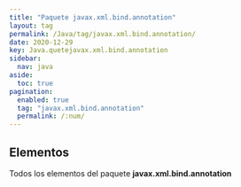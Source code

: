 ```yaml
---
title: "Paquete javax.xml.bind.annotation"
layout: tag
permalink: /Java/tag/javax.xml.bind.annotation/
date: 2020-12-29
key: Java.quetejavax.xml.bind.annotation
sidebar: 
  nav: java
aside: 
  toc: true
pagination: 
  enabled: true
  tag: "javax.xml.bind.annotation"
  permalink: /:num/
---
```


<h2>Elementos</h2>
Todos los elementos del paquete <strong>javax.xml.bind.annotation</strong>
